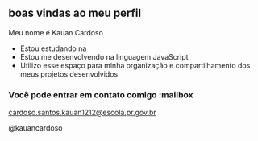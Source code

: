 ## boas vindas ao meu perfil

Meu nome é Kauan Cardoso

- Estou estudando na 
- Estou me desenvolvendo na linguagem JavaScript
- Utilizo esse espaço para minha organização e compartilhamento dos meus projetos desenvolvidos

### Você pode entrar em contato comigo :mailbox

cardoso.santos.kauan1212@escola.pr.gov.br

@kauancardoso




